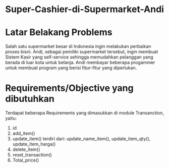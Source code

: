 # Super-Cashier-di-Supermarket-Andi

# Latar Belakang Problems
Salah satu supermarket besar di Indonesia ingin melakukan perbaikan proses bisni. Andi, sebagai pemiliki supermarket tersebut, ingin membuat Sistem Kasir yang self-service sehingga memudahkan pelanggan yang berada di luar kota untuk belanja. Andi membayar beberapa progammer untuk membuat program yang berisi fitur-fitur yang diperlukan.

# Requirements/Objective yang dibutuhkan
Terdapat beberapa Requirements yang dimasukkan di module Transanction, yaitu:
1. id
2. add_item()
3. update_item() terdiri dari: update_name_item(), update_item_qty(), update_item_harga()
4. delete_item()
5. reset_transaction()
6. Total_price()
